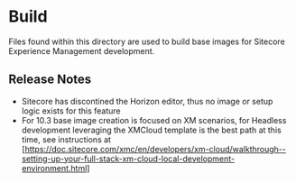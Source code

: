 # Build

Files found within this directory are used to build base images for Sitecore Experience Management development.

## Release Notes

* Sitecore has discontined the Horizon editor, thus no image or setup logic exists for this feature
* For 10.3 base image creation is focused on XM scenarios, for Headless development leveraging the XMCloud template is the best path at this time, see instructions at [https://doc.sitecore.com/xmc/en/developers/xm-cloud/walkthrough--setting-up-your-full-stack-xm-cloud-local-development-environment.html]
